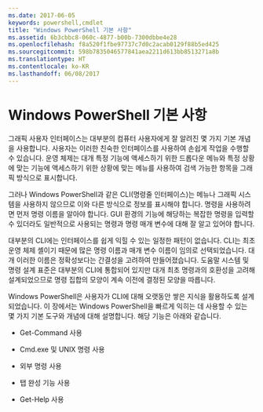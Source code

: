 ```yaml
---
ms.date: 2017-06-05
keywords: powershell,cmdlet
title: "Windows PowerShell 기본 사항"
ms.assetid: 6b3cbbc8-060c-4877-b00b-7300dbbe4e28
ms.openlocfilehash: f8a520f1fbe97737c7d0c2acab0129f88b5ed425
ms.sourcegitcommit: 598b7835046577841aea2211d613bb8513271a8b
ms.translationtype: HT
ms.contentlocale: ko-KR
ms.lasthandoff: 06/08/2017
---
```

# <a name="windows-powershell-basics"></a>Windows PowerShell 기본 사항
그래픽 사용자 인터페이스는 대부분의 컴퓨터 사용자에게 잘 알려진 몇 가지 기본 개념을 사용합니다. 사용자는 이러한 친숙한 인터페이스를 사용하여 손쉽게 작업을 수행할 수 있습니다. 운영 체제는 대개 특정 기능에 액세스하기 위한 드롭다운 메뉴와 특정 상황에 맞는 기능에 액세스하기 위한 상황에 맞는 메뉴를 사용하여 검색 가능한 항목을 그래픽 방식으로 표시합니다.

그러나 Windows PowerShell과 같은 CLI(명령줄 인터페이스)는 메뉴나 그래픽 시스템을 사용하지 않으므로 이와 다른 방식으로 정보를 표시해야 합니다. 명령을 사용하려면 먼저 명령 이름을 알아야 합니다. GUI 환경의 기능에 해당하는 복잡한 명령을 입력할 수 있더라도 일반적으로 사용되는 명령과 명령 매개 변수에 대해 잘 알고 있어야 합니다.

대부분의 CLI에는 인터페이스를 쉽게 익힐 수 있는 일정한 패턴이 없습니다. CLI는 최초 운영 체제 셸이기 때문에 많은 명령 이름과 매개 변수 이름이 임의로 선택되었습니다. 대개 이러한 이름은 정확성보다는 간결성을 고려하여 만들어졌습니다. 도움말 시스템 및 명령 설계 표준은 대부분의 CLI에 통합되어 있지만 대개 최초 명령과의 호환성을 고려해 설계되었으므로 명령 집합의 모양이 계속 이전에 결정된 모양을 따릅니다.

Windows PowerShell은 사용자가 CLI에 대해 오랫동안 쌓은 지식을 활용하도록 설계되었습니다. 이 장에서는 Windows PowerShell을 빠르게 익히는 데 사용할 수 있는 몇 가지 기본 도구와 개념에 대해 설명합니다. 해당 기능은 아래와 같습니다.

-   Get-Command 사용

-   Cmd.exe 및 UNIX 명령 사용

-   외부 명령 사용

-   탭 완성 기능 사용

-   Get-Help 사용

